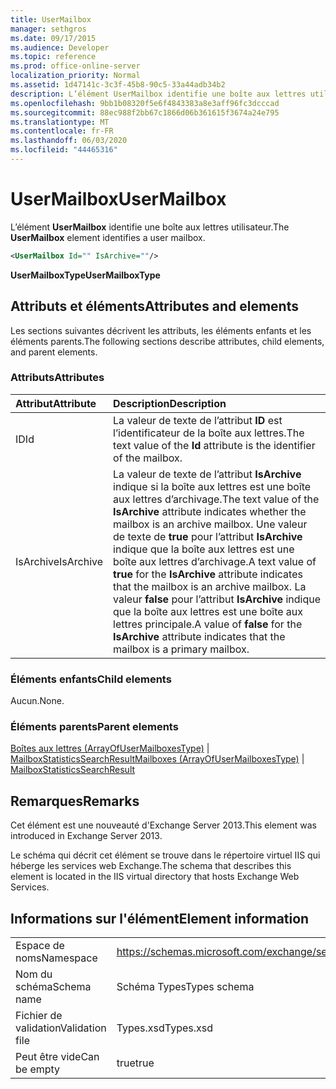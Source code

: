 ```yaml
---
title: UserMailbox
manager: sethgros
ms.date: 09/17/2015
ms.audience: Developer
ms.topic: reference
ms.prod: office-online-server
localization_priority: Normal
ms.assetid: 1d47141c-3c3f-45b8-90c5-33a44adb34b2
description: L’élément UserMailbox identifie une boîte aux lettres utilisateur.
ms.openlocfilehash: 9bb1b08320f5e6f4843383a8e3aff96fc3dcccad
ms.sourcegitcommit: 88ec988f2bb67c1866d06b361615f3674a24e795
ms.translationtype: MT
ms.contentlocale: fr-FR
ms.lasthandoff: 06/03/2020
ms.locfileid: "44465316"
---
```

# <a name="usermailbox"></a><span data-ttu-id="67b66-103">UserMailbox</span><span class="sxs-lookup"><span data-stu-id="67b66-103">UserMailbox</span></span>

<span data-ttu-id="67b66-104">L’élément **UserMailbox** identifie une boîte aux lettres utilisateur.</span><span class="sxs-lookup"><span data-stu-id="67b66-104">The **UserMailbox** element identifies a user mailbox.</span></span> 
  
```XML
<UserMailbox Id="" IsArchive=""/>
```

 <span data-ttu-id="67b66-105">**UserMailboxType**</span><span class="sxs-lookup"><span data-stu-id="67b66-105">**UserMailboxType**</span></span>
## <a name="attributes-and-elements"></a><span data-ttu-id="67b66-106">Attributs et éléments</span><span class="sxs-lookup"><span data-stu-id="67b66-106">Attributes and elements</span></span>

<span data-ttu-id="67b66-107">Les sections suivantes décrivent les attributs, les éléments enfants et les éléments parents.</span><span class="sxs-lookup"><span data-stu-id="67b66-107">The following sections describe attributes, child elements, and parent elements.</span></span>
  
### <a name="attributes"></a><span data-ttu-id="67b66-108">Attributs</span><span class="sxs-lookup"><span data-stu-id="67b66-108">Attributes</span></span>

|<span data-ttu-id="67b66-109">**Attribut**</span><span class="sxs-lookup"><span data-stu-id="67b66-109">**Attribute**</span></span>|<span data-ttu-id="67b66-110">**Description**</span><span class="sxs-lookup"><span data-stu-id="67b66-110">**Description**</span></span>|
|:-----|:-----|
|<span data-ttu-id="67b66-111">ID</span><span class="sxs-lookup"><span data-stu-id="67b66-111">Id</span></span>  <br/> |<span data-ttu-id="67b66-112">La valeur de texte de l’attribut **ID** est l’identificateur de la boîte aux lettres.</span><span class="sxs-lookup"><span data-stu-id="67b66-112">The text value of the **Id** attribute is the identifier of the mailbox.</span></span>  <br/> |
|<span data-ttu-id="67b66-113">IsArchive</span><span class="sxs-lookup"><span data-stu-id="67b66-113">IsArchive</span></span>  <br/> |<span data-ttu-id="67b66-114">La valeur de texte de l’attribut **IsArchive** indique si la boîte aux lettres est une boîte aux lettres d’archivage.</span><span class="sxs-lookup"><span data-stu-id="67b66-114">The text value of the **IsArchive** attribute indicates whether the mailbox is an archive mailbox.</span></span> <span data-ttu-id="67b66-115">Une valeur de texte de **true** pour l’attribut **IsArchive** indique que la boîte aux lettres est une boîte aux lettres d’archivage.</span><span class="sxs-lookup"><span data-stu-id="67b66-115">A text value of **true** for the **IsArchive** attribute indicates that the mailbox is an archive mailbox.</span></span> <span data-ttu-id="67b66-116">La valeur **false** pour l’attribut **IsArchive** indique que la boîte aux lettres est une boîte aux lettres principale.</span><span class="sxs-lookup"><span data-stu-id="67b66-116">A value of **false** for the **IsArchive** attribute indicates that the mailbox is a primary mailbox.</span></span>  <br/> |
   
### <a name="child-elements"></a><span data-ttu-id="67b66-117">Éléments enfants</span><span class="sxs-lookup"><span data-stu-id="67b66-117">Child elements</span></span>

<span data-ttu-id="67b66-118">Aucun.</span><span class="sxs-lookup"><span data-stu-id="67b66-118">None.</span></span>
  
### <a name="parent-elements"></a><span data-ttu-id="67b66-119">Éléments parents</span><span class="sxs-lookup"><span data-stu-id="67b66-119">Parent elements</span></span>

<span data-ttu-id="67b66-120">[Boîtes aux lettres (ArrayOfUserMailboxesType)](mailboxes-arrayofusermailboxestype.md)  |  [MailboxStatisticsSearchResult](mailboxstatisticssearchresult.md)</span><span class="sxs-lookup"><span data-stu-id="67b66-120">[Mailboxes (ArrayOfUserMailboxesType)](mailboxes-arrayofusermailboxestype.md) | [MailboxStatisticsSearchResult](mailboxstatisticssearchresult.md)</span></span>
  
## <a name="remarks"></a><span data-ttu-id="67b66-121">Remarques</span><span class="sxs-lookup"><span data-stu-id="67b66-121">Remarks</span></span>

<span data-ttu-id="67b66-122">Cet élément est une nouveauté d'Exchange Server 2013.</span><span class="sxs-lookup"><span data-stu-id="67b66-122">This element was introduced in Exchange Server 2013.</span></span>
  
<span data-ttu-id="67b66-123">Le schéma qui décrit cet élément se trouve dans le répertoire virtuel IIS qui héberge les services web Exchange.</span><span class="sxs-lookup"><span data-stu-id="67b66-123">The schema that describes this element is located in the IIS virtual directory that hosts Exchange Web Services.</span></span>
  
## <a name="element-information"></a><span data-ttu-id="67b66-124">Informations sur l'élément</span><span class="sxs-lookup"><span data-stu-id="67b66-124">Element information</span></span>

|||
|:-----|:-----|
|<span data-ttu-id="67b66-125">Espace de noms</span><span class="sxs-lookup"><span data-stu-id="67b66-125">Namespace</span></span>  <br/> |https://schemas.microsoft.com/exchange/services/2006/types  <br/> |
|<span data-ttu-id="67b66-126">Nom du schéma</span><span class="sxs-lookup"><span data-stu-id="67b66-126">Schema name</span></span>  <br/> |<span data-ttu-id="67b66-127">Schéma Types</span><span class="sxs-lookup"><span data-stu-id="67b66-127">Types schema</span></span>  <br/> |
|<span data-ttu-id="67b66-128">Fichier de validation</span><span class="sxs-lookup"><span data-stu-id="67b66-128">Validation file</span></span>  <br/> |<span data-ttu-id="67b66-129">Types.xsd</span><span class="sxs-lookup"><span data-stu-id="67b66-129">Types.xsd</span></span>  <br/> |
|<span data-ttu-id="67b66-130">Peut être vide</span><span class="sxs-lookup"><span data-stu-id="67b66-130">Can be empty</span></span>  <br/> |<span data-ttu-id="67b66-131">true</span><span class="sxs-lookup"><span data-stu-id="67b66-131">true</span></span>  <br/> |
   

